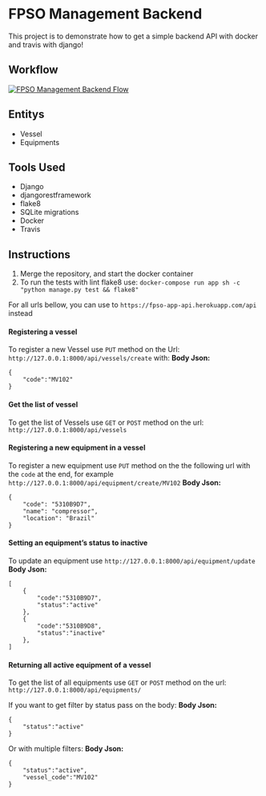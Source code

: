 # FPSO Management Backend
This project is to demonstrate how to get a simple backend API with docker and travis with django!

## Workflow
[![FPSO Management Backend Flow](https://user-images.githubusercontent.com/7622553/95813333-088adc80-0cee-11eb-9beb-805238d8f9df.png)](https://whimsical.com/UG7Yb1dtYLgPRB7JBnRjoe)

## Entitys
* Vessel
* Equipments

## Tools Used
* Django
* djangorestframework
* flake8
* SQLite migrations
* Docker
* Travis

## Instructions
1. Merge the repository, and start the docker container
2. To run the tests with lint flake8 use:
    `docker-compose run app sh -c "python manage.py test && flake8"`

For all urls bellow, you can use to `https://fpso-app-api.herokuapp.com/api` instead

#### Registering a vessel
To register a new Vessel use `PUT` method on the Url: `http://127.0.0.1:8000/api/vessels/create` with:
**Body Json:**
```
{
	"code":"MV102"
}
```

#### Get the list of vessel
To get the list of Vessels use `GET` or `POST` method on the url: `http://127.0.0.1:8000/api/vessels`

#### Registering a new equipment in a vessel
To register a new equipment use `PUT` method on the the following url with the `code` at the end, for example `http://127.0.0.1:8000/api/equipment/create/MV102`
**Body Json:**
```
{
	"code": "5310B9D7",
	"name": "compressor",
	"location": "Brazil"
}
```

#### Setting an equipment’s status to inactive
To update an equipment use `http://127.0.0.1:8000/api/equipment/update`
**Body Json:**
```
[
	{
		"code":"5310B9D7",
		"status":"active"
	},
    {
		"code":"5310B9D8",
		"status":"inactive"
	},
]
```

#### Returning all active equipment of a vessel
To get the list of all equipments use `GET` or `POST` method on the url: `http://127.0.0.1:8000/api/equipments/`

If you want to get filter by status pass on the body:
**Body Json:**
```
{
	"status":"active"
}
```

Or with multiple filters:
**Body Json:**
```
{
	"status":"active",
	"vessel_code":"MV102"
}
```
